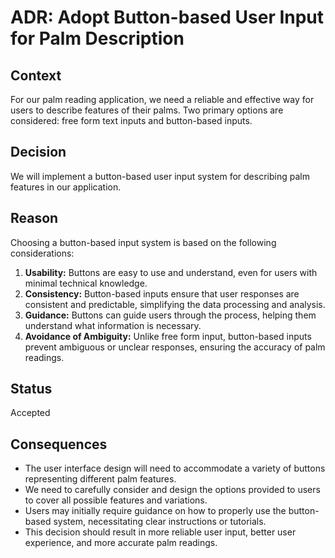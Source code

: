 # ADR: Adopt Button-based User Input for Palm Description

## Context
For our palm reading application, we need a reliable and effective way for users to describe features of their palms. Two primary options are considered: free form text inputs and button-based inputs.

## Decision
We will implement a button-based user input system for describing palm features in our application.

## Reason
Choosing a button-based input system is based on the following considerations:

1. **Usability:** Buttons are easy to use and understand, even for users with minimal technical knowledge.
2. **Consistency:** Button-based inputs ensure that user responses are consistent and predictable, simplifying the data processing and analysis.
3. **Guidance:** Buttons can guide users through the process, helping them understand what information is necessary.
4. **Avoidance of Ambiguity:** Unlike free form input, button-based inputs prevent ambiguous or unclear responses, ensuring the accuracy of palm readings.

## Status
Accepted

## Consequences
- The user interface design will need to accommodate a variety of buttons representing different palm features.
- We need to carefully consider and design the options provided to users to cover all possible features and variations.
- Users may initially require guidance on how to properly use the button-based system, necessitating clear instructions or tutorials.
- This decision should result in more reliable user input, better user experience, and more accurate palm readings.

